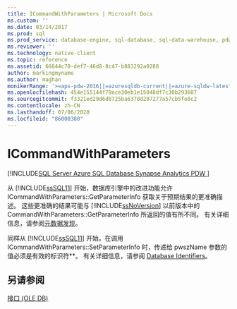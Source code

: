 ```yaml
---
title: ICommandWithParameters | Microsoft Docs
ms.custom: ''
ms.date: 03/14/2017
ms.prod: sql
ms.prod_service: database-engine, sql-database, sql-data-warehouse, pdw
ms.reviewer: ''
ms.technology: native-client
ms.topic: reference
ms.assetid: 66644c70-def7-46d8-8c47-b883292a0288
author: markingmyname
ms.author: maghan
monikerRange: '>=aps-pdw-2016||=azuresqldb-current||=azure-sqldw-latest||>=sql-server-2016||=sqlallproducts-allversions||>=sql-server-linux-2017||=azuresqldb-mi-current'
ms.openlocfilehash: 454e155144f79ace30eb1e15048df7c30b293607
ms.sourcegitcommit: f3321ed29d6d8725ba6378d207277a57cb5fe8c2
ms.contentlocale: zh-CN
ms.lasthandoff: 07/06/2020
ms.locfileid: "86008380"
---
```

# <a name="icommandwithparameters"></a>ICommandWithParameters
[!INCLUDE[SQL Server Azure SQL Database Synapse Analytics PDW ](../../includes/applies-to-version/sql-asdb-asdbmi-asa-pdw.md)]

  从 [!INCLUDE[ssSQL11](../../includes/sssql11-md.md)] 开始，数据库引擎中的改进功能允许 ICommandWithParameters::GetParameterInfo 获取关于预期结果的更准确描述。 这些更准确的结果可能与 [!INCLUDE[ssNoVersion](../../includes/ssnoversion-md.md)] 以前版本中的 CommandWithParameters::GetParameterInfo 所返回的值有所不同。 有关详细信息，请参阅[元数据发现](../../relational-databases/native-client/features/metadata-discovery.md)。  
  
 同样从 [!INCLUDE[ssSQL11](../../includes/sssql11-md.md)] 开始，在调用 ICommandWithParameters::SetParameterInfo 时，传递给 pwszName 参数的值必须是有效的标识符**。 有关详细信息，请参阅 [Database Identifiers](../../relational-databases/databases/database-identifiers.md)。  
  
## <a name="see-also"></a>另请参阅  
 [接口 &#40;OLE DB&#41;](https://msdn.microsoft.com/library/34c33364-8538-45db-ae41-5654481cda93)  
  
  
